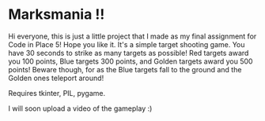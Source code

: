 # Marksmania !!

Hi everyone, this is just a little project that I made as my final assignment for Code in Place 5! Hope you like it. 
It's a simple target shooting game. You have 30 seconds to strike as many targets as possible!
Red targets award you 100 points, Blue targets 300 points, and Golden targets award you 500 points! Beware though, for
as the Blue targets fall to the ground and the Golden ones teleport around! 

Requires tkinter, PIL, pygame.

I will soon upload a video of the gameplay :)
